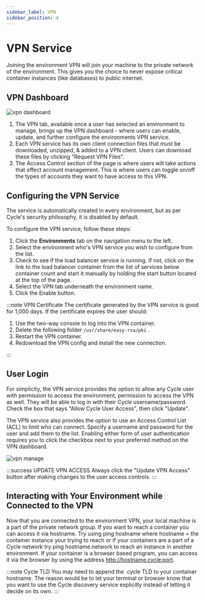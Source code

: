 ```yaml
---
sidebar_label: VPN
sidebar_position: 4
---
```


# VPN Service

Joining the environment VPN will join your machine to the private network of the environment. This gives you the choice to never expose critical container instances (like databases) to public internet.

## VPN Dashboard

![vpn dashboard](https://static.cycle.io/docs/environments/vpn-manage-markup.png)

1. The VPN tab, available once a user has selected an environment to manage, brings up the VPN dashboard - where users can enable, update, and further configure the environments VPN service.
2. Each VPN service has its own client connection files that must be downloaded, unzipped, & added to a VPN client. Users can download these files by clicking "Request VPN Files".
3. The Access Control section of the page is where users will take actions that effect account management. This is where users can toggle on/off the types of accounts they want to have access to this VPN.

## Configuring the VPN Service

The service is automatically created in every environment, but as per Cycle's security philosophy, it is disabled by default.

To configure the VPN service, follow these steps:

1. Click the **Environments** tab on the navigation menu to the left.
2. Select the environment who's VPN service you wish to configure from the list.
3. Check to see if the load balancer service is running. If not, click on the link to the load balancer container from the list of services below container count and start it manually by holding the start button located at the top of the page.
4. Select the VPN tab underneath the environment name.
5. Click the Enable button.

:::note VPN Certificate
The certificate generated by the VPN service is good for 1,000 days. If the certificate expires the user should:

1. Use the two-way console to log into the VPN container.
2. Delete the following folder `/usr/share/easy-rsa/pki` .
3. Restart the VPN container.
4. Redownload the VPN config and install the new connection.

:::

## User Login

For simplicity, the VPN service provides the option to allow any Cycle user with permission to access the environment, permission to access the VPN as well. They will be able to log in with their Cycle username/password. Check the box that says "Allow Cycle User Access", then click "Update".

The VPN service also provides the option to use an Access Control List (ACL) to limit who can connect. Specify a username and password for the user and add them to the list. Enabling either form of user authentication requires you to click the checkbox next to your preferred method on the VPN dashboard.

![vpn manage](https://static.cycle.io/docs/environments/vpn-custom-users.png)

:::success UPDATE VPN ACCESS
Always click the "Update VPN Access" button after making changes to the user access controls.
:::

## Interacting with Your Environment while Connected to the VPN

Now that you are connected to the environment VPN, your local machine is a part of the private network group. If you want to reach a container you can access it via hostname. Try using ping hostname where hostname = the container instance your trying to reach or if your containers are a part of a Cycle network try ping hostname.network to reach an instance in another environment. If your container is a browser based program, you can access it via the browser by using the address http://hostname.cycle:port.

:::note Cycle TLD
You may need to append the .cycle TLD to your container hostname. The reason would be to let your terminal or browser know that you want to use the Cycle discovery service explicitly instead of letting it decide on its own.
:::
